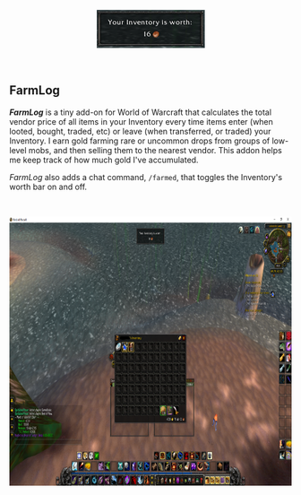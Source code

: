<p align="center">
  <img width="193" height="68" src="https://github.com/adalheidys/FarmLog/blob/master/Preview.png">
</p>
<br/>

## FarmLog

***FarmLog*** is a tiny add-on for World of Warcraft that calculates the total vendor price of all items in your Inventory every time items enter (when looted, bought, traded, etc) or leave (when transferred, or traded) your Inventory. I earn gold farming rare or uncommon drops from groups of low-level mobs, and then selling them to the nearest vendor. This addon helps me keep track of how much gold I've accumulated.

*FarmLog* also adds a chat command, `/farmed`, that toggles the Inventory's worth bar on and off. 

<br/>

<p align="center">
  <img width="800" height="480" src="https://github.com/adalheidys/FarmLog/blob/master/Preview2.png">
</p>
